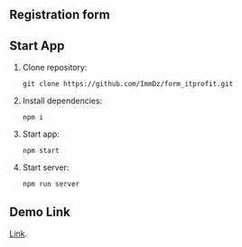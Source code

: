 ## Registration form

## Start App

1. Clone repository:

   `git clone https://github.com/ImmDz/form_itprofit.git`

2. Install dependencies:

   `npm i`

3. Start app:

   `npm start`

4. Start server:

   `npm run server`

## Demo Link

[Link](https://immdz.github.io/form_itprofit/).

